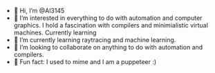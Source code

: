 - 👋 Hi, I’m @Al3145
- 👋 I’m interested in everything to do with automation and computer graphics.  I hold a fascination with compilers and minimialistic virtual machines.  Currently learning 
- 🌱 I’m currently learning raytracing and machine learning.
- 💞️ I’m looking to collaborate on anything to do with automation and compilers.
- 👋 Fun fact: I used to mime and I am a puppeteer :)

<!---
Al3145/Al3145 is a ✨ special ✨ repository because its `README.md` (this file) appears on your GitHub profile.
You can click the Preview link to take a look at your changes.
--->
